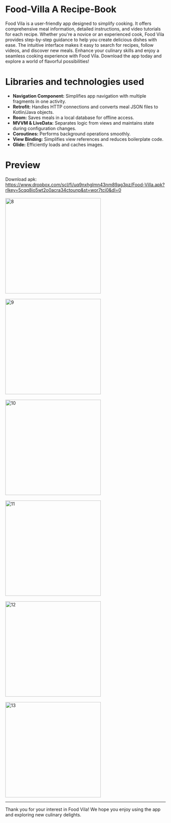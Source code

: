 # Food-Villa A Recipe-Book
Food Vila is a user-friendly app designed to simplify cooking. It offers comprehensive meal information, detailed instructions, and video tutorials for each recipe. Whether you're a novice or an experienced cook, Food Vila provides step-by-step guidance to help you create delicious dishes with ease. The intuitive interface makes it easy to search for recipes, follow videos, and discover new meals. Enhance your culinary skills and enjoy a seamless cooking experience with Food Vila. Download the app today and explore a world of flavorful possibilities!

# Libraries and technologies used
- **Navigation Component:** Simplifies app navigation with multiple fragments in one activity.
- **Retrofit:** Handles HTTP connections and converts meal JSON files to Kotlin/Java objects.
- **Room:** Saves meals in a local database for offline access.
- **MVVM & LiveData:** Separates logic from views and maintains state during configuration changes.
- **Coroutines:** Performs background operations smoothly.
- **View Binding:** Simplifies view references and reduces boilerplate code.
- **Glide:** Efficiently loads and caches images.

# Preview

Download apk: https://www.dropbox.com/scl/fi/uq9nxhglmn43nm89ag3pz/Food-Villa.apk?rlkey=5cqq8io5wt2o0acra34ctounp&st=wor7tci0&dl=0
<br>
<br>
<img src="https://github.com/user-attachments/assets/887fd48e-0240-4d38-b888-2e33af041241" alt="8" width="300"/>
<br><br>
<img src="https://github.com/user-attachments/assets/cab1fc21-2678-4e06-a240-c543e285c3a7" alt="9" width="300"/>
<br><br>
<img src="https://github.com/user-attachments/assets/b6028403-5d63-44a7-a5cb-cf0936a5584d" alt="10" width="300"/>
<br><br>
<img src="https://github.com/user-attachments/assets/eee307c1-d655-454b-a57e-68f42eb58c8b" alt="11" width="300"/>
<br><br>
<img src="https://github.com/user-attachments/assets/85960f15-b87f-4b73-896f-c0729ed1b39e" alt="12" width="300"/>
<br><br>
<img src="https://github.com/user-attachments/assets/aa6f5eab-54ae-4448-a42d-81cfd8a8b75e" alt="13" width="300"/>

---
Thank you for your interest in Food Vila! We hope you enjoy using the app and exploring new culinary delights.
